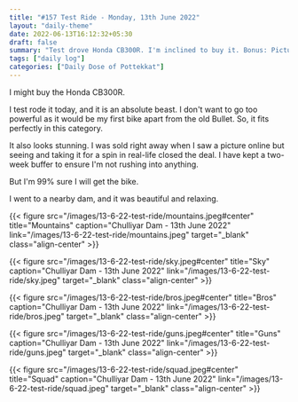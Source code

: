 ```yaml
---
title: "#157 Test Ride - Monday, 13th June 2022"
layout: "daily-theme"
date: 2022-06-13T16:12:32+05:30
draft: false
summary: "Test drove Honda CB300R. I'm inclined to buy it. Bonus: Pictures from Chulliyar Dam."
tags: ["daily log"]
categories: ["Daily Dose of Pottekkat"]
---
```


I might buy the Honda CB300R.

I test rode it today, and it is an absolute beast. I don't want to go too powerful as it would be my first bike apart from the old Bullet. So, it fits perfectly in this category.

It also looks stunning. I was sold right away when I saw a picture online but seeing and taking it for a spin in real-life closed the deal. I have kept a two-week buffer to ensure I'm not rushing into anything.

But I'm 99% sure I will get the bike.

I went to a nearby dam, and it was beautiful and relaxing.

{{< figure src="/images/13-6-22-test-ride/mountains.jpeg#center" title="Mountains" caption="Chulliyar Dam - 13th June 2022" link="/images/13-6-22-test-ride/mountains.jpeg" target="_blank" class="align-center" >}}

{{< figure src="/images/13-6-22-test-ride/sky.jpeg#center" title="Sky" caption="Chulliyar Dam - 13th June 2022" link="/images/13-6-22-test-ride/sky.jpeg" target="_blank" class="align-center" >}}

{{< figure src="/images/13-6-22-test-ride/bros.jpeg#center" title="Bros" caption="Chulliyar Dam - 13th June 2022" link="/images/13-6-22-test-ride/bros.jpeg" target="_blank" class="align-center" >}}

{{< figure src="/images/13-6-22-test-ride/guns.jpeg#center" title="Guns" caption="Chulliyar Dam - 13th June 2022" link="/images/13-6-22-test-ride/guns.jpeg" target="_blank" class="align-center" >}}

{{< figure src="/images/13-6-22-test-ride/squad.jpeg#center" title="Squad" caption="Chulliyar Dam - 13th June 2022" link="/images/13-6-22-test-ride/squad.jpeg" target="_blank" class="align-center" >}}
